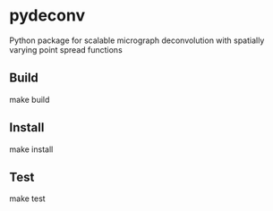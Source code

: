 # pydeconv
Python package for scalable micrograph deconvolution with spatially varying point spread functions

## Build
  make build

## Install
  make install

## Test
  make test
